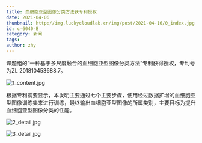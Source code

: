 ```yaml
---
title: 血细胞亚型图像分类方法获专利授权
date: 2021-04-06
thumbnail: http://img.luckycloudlab.cn/img/post/2021-04-16/0_index.jpg
id: c-6040-B
category: 新闻
tags:
author: zhy
---
```

课题组的“一种基于多尺度融合的血细胞亚型图像分类方法”专利获得授权，专利号为ZL 201810453688.7。
<!--more-->
![1_content.jpg](http://img.luckycloudlab.cn/img/post/2021-04-16/1_content.jpg)

根据专利摘要显示，本发明主要通过七个主要步骤，使用经过数据扩增的血细胞亚型图像训练集来进行训练，最终输出血细胞亚型图像的所属类别，主要目标为提升血细胞亚型图像分类的性能。

![2_detail.jpg](http://img.luckycloudlab.cn/img/post/2021-04-16/2_detail.jpg)

![3_detail.jpg](http://img.luckycloudlab.cn/img/post/2021-04-16/3_detail.jpg)